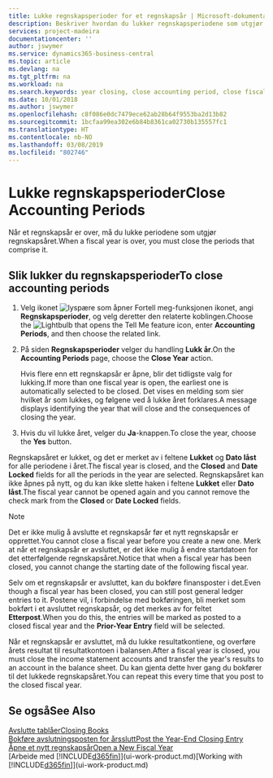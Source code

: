 ```yaml
---
title: Lukke regnskapsperioder for et regnskapsår | Microsoft-dokumentasjon
description: Beskriver hvordan du lukker regnskapsperiodene som utgjør regnskapsåret.
services: project-madeira
documentationcenter: ''
author: jswymer
ms.service: dynamics365-business-central
ms.topic: article
ms.devlang: na
ms.tgt_pltfrm: na
ms.workload: na
ms.search.keywords: year closing, close accounting period, close fiscal year, bank account detailed trial balance
ms.date: 10/01/2018
ms.author: jswymer
ms.openlocfilehash: c8f086e0dc7479ece62ab28b64f9553ba2d13b82
ms.sourcegitcommit: 1bcfaa99ea302e6b84b8361ca02730b135557fc1
ms.translationtype: HT
ms.contentlocale: nb-NO
ms.lasthandoff: 03/08/2019
ms.locfileid: "802746"
---
```

# <a name="close-accounting-periods"></a><span data-ttu-id="6c091-103">Lukke regnskapsperioder</span><span class="sxs-lookup"><span data-stu-id="6c091-103">Close Accounting Periods</span></span>
<span data-ttu-id="6c091-104">Når et regnskapsår er over, må du lukke periodene som utgjør regnskapsåret.</span><span class="sxs-lookup"><span data-stu-id="6c091-104">When a fiscal year is over, you must close the periods that comprise it.</span></span>

## <a name="to-close-accounting-periods"></a><span data-ttu-id="6c091-105">Slik lukker du regnskapsperioder</span><span class="sxs-lookup"><span data-stu-id="6c091-105">To close accounting periods</span></span>
1. <span data-ttu-id="6c091-106">Velg ikonet ![lyspære som åpner Fortell meg-funksjonen](media/ui-search/search_small.png "Fortell hva du vil gjøre") ikonet, angi **Regnskapsperioder**, og velg deretter den relaterte koblingen.</span><span class="sxs-lookup"><span data-stu-id="6c091-106">Choose the ![Lightbulb that opens the Tell Me feature](media/ui-search/search_small.png "Tell me what you want to do") icon, enter **Accounting Periods**, and then choose the related link.</span></span>
2. <span data-ttu-id="6c091-107">På siden **Regnskapsperioder** velger du handling **Lukk år**.</span><span class="sxs-lookup"><span data-stu-id="6c091-107">On the **Accounting Periods** page, choose the **Close Year** action.</span></span>

    <span data-ttu-id="6c091-108">Hvis flere enn ett regnskapsår er åpne, blir det tidligste valg for lukking.</span><span class="sxs-lookup"><span data-stu-id="6c091-108">If more than one fiscal year is open, the earliest one is automatically selected to be closed.</span></span> <span data-ttu-id="6c091-109">Det vises en melding som sier hvilket år som lukkes, og følgene ved å lukke året forklares.</span><span class="sxs-lookup"><span data-stu-id="6c091-109">A message displays identifying the year that will close and the consequences of closing the year.</span></span>
3. <span data-ttu-id="6c091-110">Hvis du vil lukke året, velger du **Ja**-knappen.</span><span class="sxs-lookup"><span data-stu-id="6c091-110">To close the year, choose the **Yes** button.</span></span>

<span data-ttu-id="6c091-111">Regnskapsåret er lukket, og det er merket av i feltene **Lukket** og **Dato låst** for alle periodene i året.</span><span class="sxs-lookup"><span data-stu-id="6c091-111">The fiscal year is closed, and the **Closed** and **Date Locked** fields for all the periods in the year are selected.</span></span> <span data-ttu-id="6c091-112">Regnskapsåret kan ikke åpnes på nytt, og du kan ikke slette haken i feltene **Lukket** eller **Dato låst**.</span><span class="sxs-lookup"><span data-stu-id="6c091-112">The fiscal year cannot be opened again and you cannot remove the check mark from the **Closed** or **Date Locked** fields.</span></span>

> [!NOTE]  
>   <span data-ttu-id="6c091-113">Det er ikke mulig å avslutte et regnskapsår før et nytt regnskapsår er opprettet.</span><span class="sxs-lookup"><span data-stu-id="6c091-113">You cannot close a fiscal year before you create a new one.</span></span> <span data-ttu-id="6c091-114">Merk at når et regnskapsår er avsluttet, er det ikke mulig å endre startdatoen for det etterfølgende regnskapsåret.</span><span class="sxs-lookup"><span data-stu-id="6c091-114">Notice that when a fiscal year has been closed, you cannot change the starting date of the following fiscal year.</span></span>

<span data-ttu-id="6c091-115">Selv om et regnskapsår er avsluttet, kan du bokføre finansposter i det.</span><span class="sxs-lookup"><span data-stu-id="6c091-115">Even though a fiscal year has been closed, you can still post general ledger entries to it.</span></span> <span data-ttu-id="6c091-116">Postene vil, i forbindelse med bokføringen, bli merket som bokført i et avsluttet regnskapsår, og det merkes av for feltet **Etterpost**.</span><span class="sxs-lookup"><span data-stu-id="6c091-116">When you do this, the entries will be marked as posted to a closed fiscal year and the **Prior-Year Entry** field will be selected.</span></span>

<span data-ttu-id="6c091-117">Når et regnskapsår er avsluttet, må du lukke resultatkontiene, og overføre årets resultat til resultatkontoen i balansen.</span><span class="sxs-lookup"><span data-stu-id="6c091-117">After a fiscal year is closed, you must close the income statement accounts and transfer the year's results to an account in the balance sheet.</span></span> <span data-ttu-id="6c091-118">Du kan gjenta dette hver gang du bokfører til det lukkede regnskapsåret.</span><span class="sxs-lookup"><span data-stu-id="6c091-118">You can repeat this every time that you post to the closed fiscal year.</span></span>

## <a name="see-also"></a><span data-ttu-id="6c091-119">Se også</span><span class="sxs-lookup"><span data-stu-id="6c091-119">See Also</span></span>
[<span data-ttu-id="6c091-120">Avslutte tablåer</span><span class="sxs-lookup"><span data-stu-id="6c091-120">Closing Books</span></span>](year-close-books.md)  
[<span data-ttu-id="6c091-121">Bokføre avslutningsposten for årsslutt</span><span class="sxs-lookup"><span data-stu-id="6c091-121">Post the Year-End Closing Entry</span></span>](year-how-post-year-end-close-entry.md)  
[<span data-ttu-id="6c091-122">Åpne et nytt regnskapsår</span><span class="sxs-lookup"><span data-stu-id="6c091-122">Open a New Fiscal Year</span></span>](finance-how-open-new-fiscal-year.md)  
<span data-ttu-id="6c091-123">[Arbeide med [!INCLUDE[d365fin](includes/d365fin_md.md)]](ui-work-product.md)</span><span class="sxs-lookup"><span data-stu-id="6c091-123">[Working with [!INCLUDE[d365fin](includes/d365fin_md.md)]](ui-work-product.md)</span></span>
